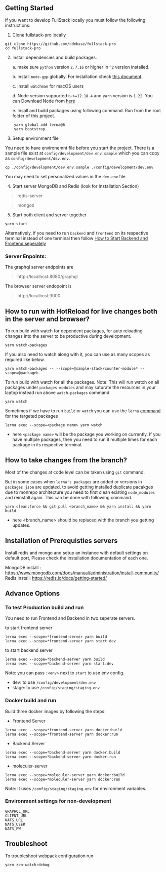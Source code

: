 ## Getting Started

If you want to develop FullStack locally you must follow the following instructions:

1. Clone fullstack-pro locally
```
git clone https://github.com/cdmbase/fullstack-pro
cd fullstack-pro
```

2. Install dependencies and build packages.

    a. make sure `python` version `2.7.16` or higher in `^2` version installed.

    b. install `node-gyp` globally. For installation check [this document](https://github.com/nodejs/node-gyp#installation).

    c. install `watchman` for macOS users

    d. Node version supported is `>=12.18.4` and `yarn` version is `1.22`. You can Download Node from [here](https://nodejs.org/dist/v12.18.4/)

    e. Insall and build packages using following command. Run from the root folder of this project.
```
    yarn global add lerna@6
    yarn bootstrap
```
    
3. Setup environment file

You need to have environemnt file before you start the project. There is a sample file exist at `config/development/dev.env.sample` which you can copy as `config/development/dev.env`.

```
cp ./config/development/dev.env.sample ./config/development/dev.env
```

You may need to set personalized values in the `dev.env` file.

4. Start server MongoDB and Redis (look for Installation Section)

> redis-server

> mongod

5. Start both client and server together
```
yarn start
```
Alternatively, if you need to run `backend` and `frontend` on its respective terminal instead of one terminal then follow [How to Start Backend and Frontend seperately](./How_to_Run_Various_Options.md#how-to-start-backend-and-frontend-seperately)

### Server Enpoints: 
The graphql server endpoints are
>http://localhost:8080/graphql

The browser server endopoint is
>http://localhost:3000


## How to run with HotReload for live changes both in the server and browser?

To run build with watch for dependent packages, for auto reloading changes into the server to be productive during development.

```
yarn watch-packages
```

If you also need to watch along with it, you can use as many scopes as required like below. 

```
yarn watch-packages -- --scope=@sample-stack/counter-module* --scope=@packageb
```

To run build with watch for all the packages. Note: This will run watch on all packages under `packages-modules` and may saturate the resources in your laptop instead run above `watch-packages` command.

```
yarn watch
```

Sometimes if we have to run `build` or `watch` you can use the `lerna` [command](https://github.com/lerna/lerna/tree/master/commands/exec#usage) for the targeted packages

```
lerna exec --scope=<package name> yarn watch
```

- here `<package name>` will be the package you working on currently. If you have multiple packages, then you need to run it multiple times for each package in its respective terminal.

## How to take changes from the branch?

Most of the changes at code level can be taken using `git` command.

But in some cases when `lerna's packages` are added or versions in `packages.json` are updated, to avoid getting installed duplicate pacakges due to monrepo architecture you need to first clean existing `node_modules` and reinstall again. This can be done with following command.

```
yarn clean:force && git pull <branch_name> && yarn install && yarn build
```
- here <branch_name> should be replaced with the branch you getting updates.

## Installation of Prerequisties servers

Install redis and mongo and setup an instance with default settings on default port,
Please check the installation documentation of each one.

MongoDB install : https://www.mongodb.com/docs/manual/administration/install-community/
Redis install: https://redis.io/docs/getting-started/


## Advance Options
### To test Production build and run
You need to run Frontend and Backend in two seperate servers. 

to start frontend server
```
lerna exec --scope=*frontend-server yarn build
lerna exec --scope=*frontend-server yarn start:dev
```
to start backend server
```
lerna exec --scope=*backend-server yarn build
lerna exec --scope=*backend-server yarn start:dev
```

Note: you can pass `:<env>` next to `start` to use env config.
- dev: to use `/config/development/dev.env`
- stage: to use `/config/staging/staging.env`



### Docker build and run

Build three docker images by following the steps:
- Frontend Server
```
lerna exec --scope=*frontend-server yarn docker:build
lerna exec --scope=*frontend-server yarn docker:run
```
- Backend Server
```
lerna exec --scope=*backend-server yarn docker:build
lerna exec --scope=*backend-server yarn docker:run
```
- moleculer-server
```
lerna exec --scope=*moleculer-server yarn docker:build
lerna exec --scope=*moleculer-server yarn docker:run
```

Note: It uses `/config/staging/staging.env` for environment variables.

### Environment settings for non-development
```
GRAPHQL_URL
CLIENT_URL
NATS_URL
NATS_USER
NATS_PW
```
## Troubleshoot
To troubleshoot webpack configuration run
```
yarn zen:watch:debug
```
